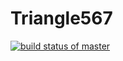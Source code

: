 # Triangle567
[![build status of master](https://travis-ci.org/tsmith567/Triangle567.svg?branch=master)](https://travis-ci.org/tsmith567/Triangle567)
